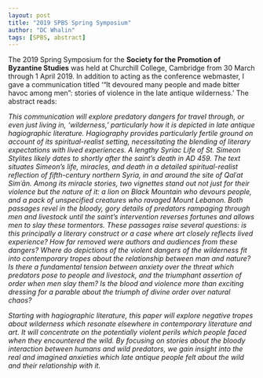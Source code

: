 ```yaml
---
layout: post
title: "2019 SPBS Spring Symposium"
author: "DC Whalin"
tags: [SPBS, abstract]
---
```


The 2019 Spring Symposium for the **Society for the Promotion of Byzantine Studies** was held at Churchill College, Cambridge from 30 March through 1 April 2019. In addition to acting as the conference webmaster, I gave a communication titled ‘“It devoured many people and made bitter havoc among men”: stories of violence in the late antique wilderness.’ The abstract reads:

*This communication will explore predatory dangers for travel through, or even just living in, ‘wilderness,’ particularly how it is depicted in late antique hagiographic literature. Hagiography provides particularly fertile ground on account of its spiritual-realist setting, necessitating the blending of literary expectations with lived experiences. A lengthy Syriac Life of St. Simeon Stylites likely dates to shortly after the saint’s death in AD 459. The text situates Simeon’s life, miracles, and death in a detailed spiritual-realist reflection of fifth-century northern Syria, in and around the site of Qalʿat Simʿān. Among its miracle stories, two vignettes stand out not just for their violence but the nature of it: a lion on Black Mountain who devours people, and a pack of unspecified creatures who ravaged Mount Lebanon. Both passages revel in the bloody, gory details of predators rampaging through men and livestock until the saint’s intervention reverses fortunes and allows men to slay these tormentors. These passages raise several questions: is this principally a literary construct or a case where art closely reflects lived experience? How far removed were authors and audiences from these dangers? Where do depictions of the violent dangers of the wilderness fit into contemporary tropes about the relationship between man and nature? Is there a fundamental tension between anxiety over the threat which predators pose to people and livestock, and the triumphant assertion of order when men slay them? Is the blood and violence more than exciting dressing for a parable about the triumph of divine order over natural chaos?*

*Starting with hagiographic literature, this paper will explore negative tropes about wilderness which resonate elsewhere in contemporary literature and art. It will concentrate on the potentially violent perils which people faced when they encountered the wild. By focusing on stories about the bloody interaction between humans and wild predators, we gain insight into the real and imagined anxieties which late antique people felt about the wild and their relationship with it.*
